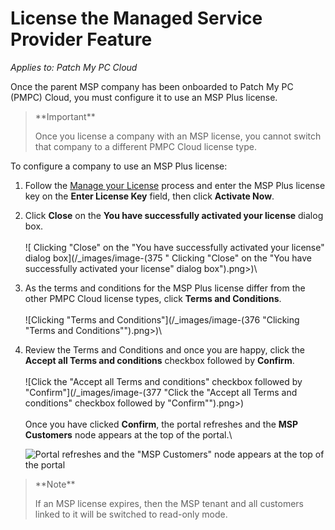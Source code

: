 # License the Managed Service Provider Feature

_Applies to: Patch My PC Cloud_

Once the parent MSP company has been onboarded to Patch My PC (PMPC) Cloud, you must configure it to use an MSP Plus license.

> \*\*Important\*\*
>
> Once you license a company with an MSP license, you cannot switch that company to a different PMPC Cloud license type.

To configure a company to use an MSP Plus license:

1. Follow the [Manage your License](../cloud-administration/manage-your-environments-in-cloud/manage-your-cloud-license.md) process and enter the MSP Plus license key on the **Enter License Key** field, then click **Activate Now**.
2. Click **Close** on the **You have successfully activated your license** dialog box.\
   \
   !\[ Clicking "Close" on the "You have successfully activated your license" dialog box]\(/\_images/image-(375 " Clicking "Close" on the "You have successfully activated your license" dialog box").png>)\\
3. As the terms and conditions for the MSP Plus license differ from the other PMPC Cloud license types, click **Terms and Conditions**.\
   \
   !\[Clicking "Terms and Conditions"]\(/\_images/image-(376 "Clicking "Terms and Conditions"").png>)\\
4.  Review the Terms and Conditions and once you are happy, click the **Accept all Terms and conditions** checkbox followed by **Confirm**.\
    \
    !\[Click the "Accept all Terms and conditions" checkbox followed by "Confirm"]\(/\_images/image-(377 "Click the "Accept all Terms and conditions" checkbox followed by "Confirm"").png>)\
    \
    Once you have clicked **Confirm**, the portal refreshes and the **MSP Customers** node appears at the top of the portal.\\

    ![Portal refreshes and the "MSP Customers" node appears at the top of the portal](../../_images/image-\(378\).png)

> \*\*Note\*\*
>
> If an MSP license expires, then the MSP tenant and all customers linked to it will be switched to read-only mode.
